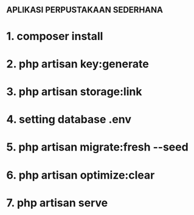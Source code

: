 ## APLIKASI PERPUSTAKAAN SEDERHANA

# 1. composer install
# 2. php artisan key:generate
# 3. php artisan storage:link
# 4. setting database .env
# 5. php artisan migrate:fresh --seed
# 6. php artisan optimize:clear
# 7. php artisan serve